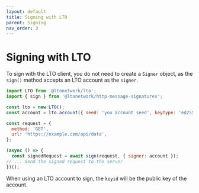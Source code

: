 ```yaml
---
layout: default
title: Signing with LTO
parent: Signing
nav_order: 3
---
```


# Signing with LTO

To sign with the LTO client, you do not need to create a `Signer` object, as the `sign()` method accepts an LTO account
as the `signer`.

```javascript
import LTO from '@ltonetwork/lto';
import { sign } from '@ltonetwork/http-message-signatures';

const lto = new LTO();
const account = lto.account({ seed: 'you account seed', keyType: 'ed25519' });

const request = {
  method: 'GET',
  url: 'https://example.com/api/data',
};

(async () => {
  const signedRequest = await sign(request, { signer: account });
// ... Send the signed request to the server
})();
```

When using an LTO account to sign, the `keyid` will be the public key of the account.
